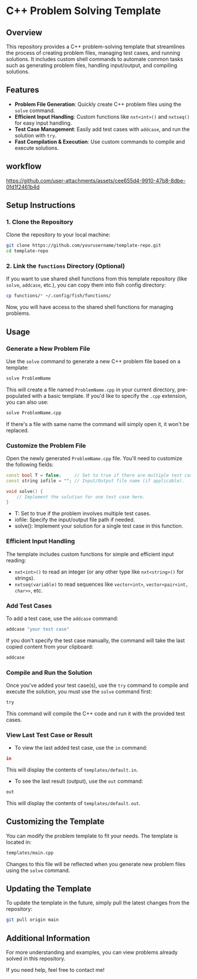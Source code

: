 # C++ Problem Solving Template

## Overview

This repository provides a C++ problem-solving template that streamlines the process of creating problem files, managing test cases, and running solutions. It includes custom shell commands to automate common tasks such as generating problem files, handling input/output, and compiling solutions.

## Features

- **Problem File Generation**: Quickly create C++ problem files using the `solve` command.
- **Efficient Input Handling**: Custom functions like `nxt<int>()` and `nxtseq()` for easy input handling.
- **Test Case Management**: Easily add test cases with `addcase`, and run the solution with `try`.
- **Fast Compilation & Execution**: Use custom commands to compile and execute solutions.

## workflow

https://github.com/user-attachments/assets/cee655d4-9910-47b8-8dbe-0fd1f2461b4d

## Setup Instructions

### 1. Clone the Repository

Clone the repository to your local machine:

```bash
git clone https://github.com/yourusername/template-repo.git
cd template-repo
```

### 2. Link the `functions` Directory (Optional)

If you want to use shared shell functions from this template repository
(like `solve`, `addcase`, etc.), you can copy them into fish config directory:

```bash
cp functions/* ~/.config/fish/functions/
```

Now, you will have access to the shared shell functions for managing problems.

## Usage

### Generate a New Problem File

Use the `solve` command to generate a new C++ problem file based on a template:

```bash
solve ProblemName
```

This will create a file named `ProblemName.cpp` in your current directory, pre-populated with a basic template. If you'd like to specify the `.cpp` extension, you can also use:

```bash
solve ProblemName.cpp
```

If there's a file with same name the command will simply open it, it won't be replaced.

### Customize the Problem File

Open the newly generated `ProblemName.cpp` file. You'll need to customize the following fields:

```cpp
const bool T = false;     // Set to true if there are multiple test cases, false otherwise.
const string iofile = ""; // Input/Output file name (if applicable).

void solve() {
    // Implement the solution for one test case here.
}
```

- T: Set to true if the problem involves multiple test cases.
- iofile: Specify the input/output file path if needed.
- solve(): Implement your solution for a single test case in this function.

### Efficient Input Handling

The template includes custom functions for simple and efficient input reading:

- `nxt<int>()` to read an integer (or any other type like `nxt<string>()` for strings).
- `nxtseq(variable)` to read sequences like `vector<int>`, `vector<pair<int, char>>`, etc.

### Add Test Cases

To add a test case, use the `addcase` command:

```bash
addcase "your test case"
```

If you don't specify the test case manually, the command will take the last copied content from your clipboard:

```bash
addcase
```

### Compile and Run the Solution

Once you've added your test case(s), use the `try` command to compile and execute the solution, you must use the `solve` command first:

```bash
try
```

This command will compile the C++ code and run it with the provided test cases.

### View Last Test Case or Result

- To view the last added test case, use the `in` command:

```bash
in
```

This will display the contents of `templates/default.in`.

- To see the last result (output), use the `out` command:

```bash
out
```

This will display the contents of `templates/default.out`.

## Customizing the Template

You can modify the problem template to fit your needs. The template is located in:

```bash
templates/main.cpp
```

Changes to this file will be reflected when you generate new problem files using the `solve` command.

## Updating the Template

To update the template in the future, simply pull the latest changes from the repository:

```bash
git pull origin main
```

## Additional Information

For more understanding and examples, you can view problems already solved in this repository.

If you need help, feel free to contact me!
